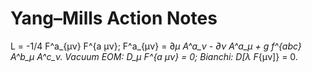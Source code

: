 
# Yang–Mills Action Notes

L = -1/4 F^a_{μν} F^{a μν};  F^a_{μν} = ∂_μ A^a_ν - ∂_ν A^a_μ + g f^{abc} A^b_μ A^c_ν.
Vacuum EOM: D_μ F^{a μν} = 0; Bianchi: D_[λ F_{μν]} = 0.
